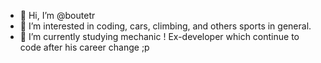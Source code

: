- 👋 Hi, I’m @boutetr
- 👀 I’m interested in coding, cars, climbing, and others sports in general.
- 🌱 I’m currently studying mechanic ! Ex-developer which continue to code after his career change ;p
